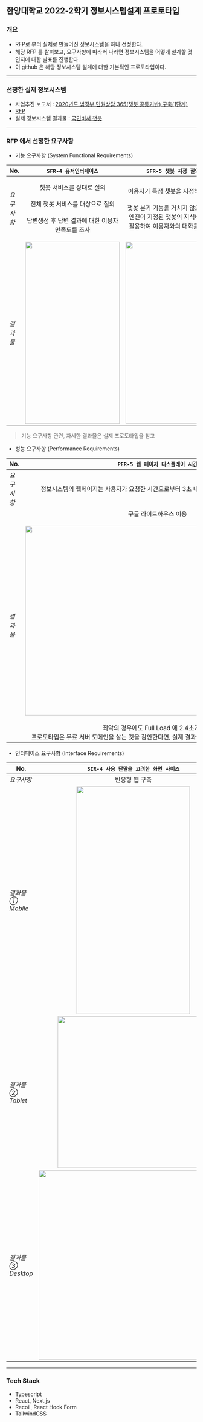 ## 한양대학교 2022-2학기 정보시스템설계 프로토타입

### 개요

- RFP로 부터 실제로 만들어진 정보시스템을 하나 선정한다.
- 해당 RFP 를 살펴보고, 요구사항에 따라서 나라면 정보시스템을 어떻게 설계할 것인지에 대한 발표를 진행한다.
- 이 github 은 해당 정보시스템 설계에 대한 기본적인 프로토타입이다.

----------

### 선정한 실제 정보시스템

- 사업추진 보고서 : [2020년도 범정부 민원상담 365(챗봇 공통기반) 구축(1단계)](https://egov.nia.or.kr/PubDataDetail.do;jsessionid=E4209F37524655CD844F4D10BCD0BE76.1b73db49bc4306361112)
- [RFP](<https://www.g2b.go.kr/pt/menu/selectSubFrame.do?framesrc=/pt/menu/frameTgong.do?url=https://www.g2b.go.kr:8101/ep/tbid/tbidList.do?taskClCds=&bidNm=%B9%FC%C1%A4%BA%CE%20%B9%CE%BF%F8%BB%F3%B4%E3%20365(%C3%AA%BA%BF%20%B0%F8%C5%EB%B1%E2%B9%DD)%20%B1%B8%C3%E0(1%B4%DC%B0%E8)&searchDtType=1&fromBidDt=2020/04/01&toBidDt=2020/08/01&fromOpenBidDt=&toOpenBidDt=&radOrgan=1&instNm=&area=&regYn=Y&bidSearchType=1&searchType=1>)
- 실제 정보시스템 결과물 : [국민비서 챗봇](https://chatbot.ips.go.kr/ptl/main.ndo)

------------

### RFP 에서 선정한 요구사항

- 기능 요구사항 (System Functional Requirements)

|No.|`SFR-4 유저인터페이스`|`SFR-5 챗봇 지정 질의`|`SFR-6 전체 쳇봇 질의`|
|--|:-----------------:|:-----------------:|:----------------:|
|_요구사항_|챗봇 서비스를 상대로 질의<br><br>전체 챗봇 서비스를 대상으로 질의<br><br>답변생성 후 답변 결과에 대한 이용자 만족도를 조사|이용자가 특정 챗봇을 지정하여 질의<br><br>챗봇 분기 기능을 거치지 않으며 챗봇 엔진이 지정된 챗봇의 지식베이스를 활용하여 이용자와의 대화를 처리함|챗봇을 선택하지 않고 임의의 챗봇에 대하여 질의<br><br>챗봇 분기 기능을 거쳐서 대화를 처리할 챗봇을 선택하고, 챗봇 엔진이 선택된 챗봇의 지식베이스를 활용해 이용자와의 대화를 처리|
|_결과물_|<img src="https://user-images.githubusercontent.com/60422588/192177963-a336342f-f919-40fe-b23d-0d788b5ed1f9.png" width=250 height=480/>|<img src="https://user-images.githubusercontent.com/60422588/192178001-54869a3a-e8d5-4b87-94d3-4115d9fbe36c.png" width=250 height=480/>|<img src="https://user-images.githubusercontent.com/60422588/192178008-37dbb0d7-8a56-48e4-889b-c6691e02ba89.png" width=250 height=480/>|

> 기능 요구사항 관련, 자세한 결과물은 실제 프로토타입을 참고

- 성능 요구사항 (Performance Requirements)

|No.|`PER-5 웹 페이지 디스플레이 시간`|
|---|:--------------------------:|
|_요구사항_|정보시스템의 웹페이지는 사용자가 요청한 시간으로부터 3초 내에 완전히 디스플레이되어야함|
|_결과물_|구글 라이트하우스 이용<br><br><img src="https://user-images.githubusercontent.com/60422588/192178773-8b321f27-66f9-4741-9f49-2273ca4bc411.png" width=700 height=500/><br><br> 최악의 경우에도 Full Load 에 2.4초가 걸림<br>프로토타입은 무료 서버 도메인을 삼는 것을 감안한다면, 실제 결과물은 더 높은 성능을 기록할 수 있음|

- 인터페이스 요구사항 (Interface Requirements)

|No.|`SIR-4 사용 단말을 고려한 화면 사이즈`|
|---|:--------------------------:|
|_요구사항_|반응형 웹 구축|
|_결과물 ① Mobile_|<img src="https://user-images.githubusercontent.com/60422588/192179235-1999782f-331c-4a18-a4a8-f27048cc7615.png" width=300 height=600/>|
|_결과물 ② Tablet_|<img src="https://user-images.githubusercontent.com/60422588/192179237-c75f2236-5776-4428-9496-20051627eae6.png" width=400/>|
|_결과물 ③ Desktop_|<img src="https://user-images.githubusercontent.com/60422588/192179230-ea698dd0-6df8-4981-8661-560cbcdf3973.png" width=500/>|


----------
### Tech Stack
- Typescript
- React, Next.js
- Recoil, React Hook Form
- TailwindCSS
